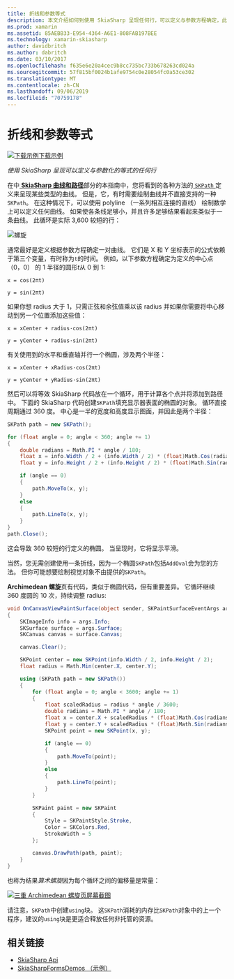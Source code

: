 ```yaml
---
title: 折线和参数等式
description: 本文介绍如何到使用 SkiaSharp 呈现任何行，可以定义与参数方程确定，此示例代码进行了演示。
ms.prod: xamarin
ms.assetid: 85AEBB33-E954-4364-A6E1-808FAB197BEE
ms.technology: xamarin-skiasharp
author: davidbritch
ms.author: dabritch
ms.date: 03/10/2017
ms.openlocfilehash: f635e6e20a4cec9b8cc735bc733b678263cd024a
ms.sourcegitcommit: 57f815bf0024b1afe9754c0e28054fc0a53ce302
ms.translationtype: MT
ms.contentlocale: zh-CN
ms.lasthandoff: 09/06/2019
ms.locfileid: "70759178"
---
```

# <a name="polylines-and-parametric-equations"></a>折线和参数等式

[![下载示例](~/media/shared/download.png)下载示例](https://docs.microsoft.com/samples/xamarin/xamarin-forms-samples/skiasharpforms-demos)

_使用 SkiaSharp 呈现可以定义与参数化的等式的任何行_

在中[ **SkiaSharp 曲线和路径**](../curves/index.md)部分的本指南中，您将看到的各种方法的[ `SKPath` ](xref:SkiaSharp.SKPath)定义来呈现某些类型的曲线。 但是，它，有时需要绘制曲线并不直接支持的一种`SKPath`。 在这种情况下，可以使用 polyline （一系列相互连接的直线） 绘制数学上可以定义任何曲线。 如果使各条线足够小，并且许多足够结果看起来类似于一条曲线。 此循环是实际 3,600 较短的行：

![](polylines-images/spiralexample.png "螺旋")

通常最好是定义根据参数方程确定一对曲线。 它们是 X 和 Y 坐标表示的公式依赖于第三个变量，有时称为`t`的时间。 例如，以下参数方程确定为定义的中心点 （0，0） 的 1 半径的圆形*t*从 0 到 1:

`x = cos(2πt)`

`y = sin(2πt)`

 如果你想 radius 大于 1，只需正弦和余弦值乘以该 radius 并如果你需要将中心移动到另一个位置添加这些值：

`x = xCenter + radius·cos(2πt)`

`y = yCenter + radius·sin(2πt)`

有关使用到的水平和垂直轴并行一个椭圆，涉及两个半径：

`x = xCenter + xRadius·cos(2πt)`

`y = yCenter + yRadius·sin(2πt)`

然后可以将等效 SkiaSharp 代码放在一个循环，用于计算各个点并将添加到路径中。 下面的 SkiaSharp 代码创建`SKPath`填充显示器表面的椭圆的对象。 循环直接周期通过 360 度。 中心是一半的宽度和高度显示图面，并因此是两个半径：

```csharp
SKPath path = new SKPath();

for (float angle = 0; angle < 360; angle += 1)
{
    double radians = Math.PI * angle / 180;
    float x = info.Width / 2 + (info.Width / 2) * (float)Math.Cos(radians);
    float y = info.Height / 2 + (info.Height / 2) * (float)Math.Sin(radians);

    if (angle == 0)
    {
        path.MoveTo(x, y);
    }
    else
    {
        path.LineTo(x, y);
    }
}
path.Close();
```

这会导致 360 较短的行定义的椭圆。 当呈现时，它将显示平滑。

当然，您无需创建使用一条折线，因为一个椭圆`SKPath`包括`AddOval`会为您的方法。 但你可能想要绘制视觉对象不由提供的`SKPath`。

**Archimedean 螺旋**页有代码，类似于椭圆代码，但有重要差异。 它循环继续 360 度圆的 10 次，持续调整 radius:

```csharp
void OnCanvasViewPaintSurface(object sender, SKPaintSurfaceEventArgs args)
{
    SKImageInfo info = args.Info;
    SKSurface surface = args.Surface;
    SKCanvas canvas = surface.Canvas;

    canvas.Clear();

    SKPoint center = new SKPoint(info.Width / 2, info.Height / 2);
    float radius = Math.Min(center.X, center.Y);

    using (SKPath path = new SKPath())
    {
        for (float angle = 0; angle < 3600; angle += 1)
        {
            float scaledRadius = radius * angle / 3600;
            double radians = Math.PI * angle / 180;
            float x = center.X + scaledRadius * (float)Math.Cos(radians);
            float y = center.Y + scaledRadius * (float)Math.Sin(radians);
            SKPoint point = new SKPoint(x, y);

            if (angle == 0)
            {
                path.MoveTo(point);
            }
            else
            {
                path.LineTo(point);
            }
        }

        SKPaint paint = new SKPaint
        {
            Style = SKPaintStyle.Stroke,
            Color = SKColors.Red,
            StrokeWidth = 5
        };

        canvas.DrawPath(path, paint);
    }
}
```

也称为结果*算术螺旋*因为每个循环之间的偏移量是常量：

[![](polylines-images/archimedeanspiral-small.png "三重 Archimedean 螺旋页屏幕截图")](polylines-images/archimedeanspiral-large.png#lightbox "Archimedean 螺旋页面的三个屏幕截图")

请注意，`SKPath`中创建`using`块。 这`SKPath`消耗的内存比`SKPath`对象中的上一个程序，建议的`using`块是更适合释放任何非托管的资源。

## <a name="related-links"></a>相关链接

- [SkiaSharp Api](https://docs.microsoft.com/dotnet/api/skiasharp)
- [SkiaSharpFormsDemos （示例）](https://docs.microsoft.com/samples/xamarin/xamarin-forms-samples/skiasharpforms-demos)
